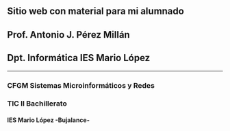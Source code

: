 ## Sitio web con material para mi alumnado
## Prof. Antonio J. Pérez Millán
## Dpt. Informática IES Mario López
-----
### CFGM Sistemas Microinformáticos y Redes
### TIC II Bachillerato
#### IES Mario López -Bujalance-
